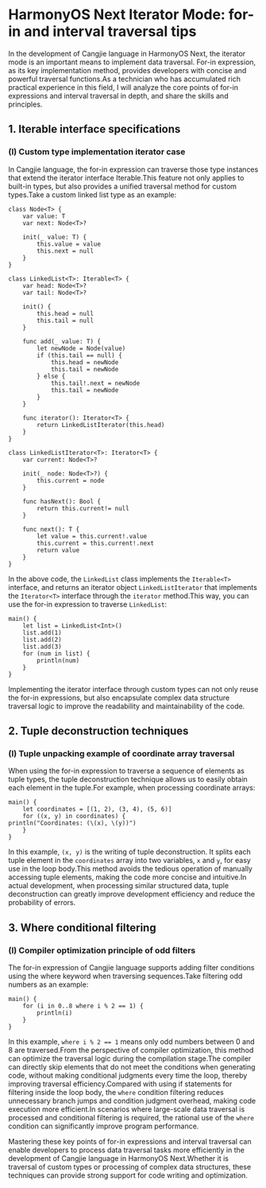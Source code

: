 # HarmonyOS Next Iterator Mode: for-in and interval traversal tips
In the development of Cangjie language in HarmonyOS Next, the iterator mode is an important means to implement data traversal. For-in expression, as its key implementation method, provides developers with concise and powerful traversal functions.As a technician who has accumulated rich practical experience in this field, I will analyze the core points of for-in expressions and interval traversal in depth, and share the skills and principles.

## 1. Iterable interface specifications
### (I) Custom type implementation iterator case
In Cangjie language, the for-in expression can traverse those type instances that extend the iterator interface Iterable<T>.This feature not only applies to built-in types, but also provides a unified traversal method for custom types.Take a custom linked list type as an example:
```cj
class Node<T> {
    var value: T
    var next: Node<T>?

    init(_ value: T) {
        this.value = value
        this.next = null
    }
}

class LinkedList<T>: Iterable<T> {
    var head: Node<T>?
    var tail: Node<T>?

    init() {
        this.head = null
        this.tail = null
    }

    func add(_ value: T) {
        let newNode = Node(value)
        if (this.tail == null) {
            this.head = newNode
            this.tail = newNode
        } else {
            this.tail!.next = newNode
            this.tail = newNode
        }
    }

    func iterator(): Iterator<T> {
        return LinkedListIterator(this.head)
    }
}

class LinkedListIterator<T>: Iterator<T> {
    var current: Node<T>?

    init(_ node: Node<T>?) {
        this.current = node
    }

    func hasNext(): Bool {
        return this.current!= null
    }

    func next(): T {
        let value = this.current!.value
        this.current = this.current!.next
        return value
    }
}
```
In the above code, the `LinkedList` class implements the `Iterable<T>` interface, and returns an iterator object `LinkedListIterator` that implements the `Iterator<T>` interface through the `iterator` method.This way, you can use the for-in expression to traverse `LinkedList`:
```cj
main() {
    let list = LinkedList<Int>()
    list.add(1)
    list.add(2)
    list.add(3)
    for (num in list) {
        println(num)
    }
}
```
Implementing the iterator interface through custom types can not only reuse the for-in expressions, but also encapsulate complex data structure traversal logic to improve the readability and maintainability of the code.

## 2. Tuple deconstruction techniques
### (I) Tuple unpacking example of coordinate array traversal
When using the for-in expression to traverse a sequence of elements as tuple types, the tuple deconstruction technique allows us to easily obtain each element in the tuple.For example, when processing coordinate arrays:
```cj
main() {
    let coordinates = [(1, 2), (3, 4), (5, 6)]
    for ((x, y) in coordinates) {
println("Coordinates: (\(x), \(y))")
    }
}
```
In this example, `(x, y)` is the writing of tuple deconstruction. It splits each tuple element in the `coordinates` array into two variables, `x` and `y`, for easy use in the loop body.This method avoids the tedious operation of manually accessing tuple elements, making the code more concise and intuitive.In actual development, when processing similar structured data, tuple deconstruction can greatly improve development efficiency and reduce the probability of errors.

## 3. Where conditional filtering
### (I) Compiler optimization principle of odd filters
The for-in expression of Cangjie language supports adding filter conditions using the where keyword when traversing sequences.Take filtering odd numbers as an example:
```cj
main() {
    for (i in 0..8 where i % 2 == 1) {
        println(i)
    }
}
```
In this example, `where i % 2 == 1` means only odd numbers between 0 and 8 are traversed.From the perspective of compiler optimization, this method can optimize the traversal logic during the compilation stage.The compiler can directly skip elements that do not meet the conditions when generating code, without making conditional judgments every time the loop, thereby improving traversal efficiency.Compared with using if statements for filtering inside the loop body, the `where` condition filtering reduces unnecessary branch jumps and condition judgment overhead, making code execution more efficient.In scenarios where large-scale data traversal is processed and conditional filtering is required, the rational use of the `where` condition can significantly improve program performance.

Mastering these key points of for-in expressions and interval traversal can enable developers to process data traversal tasks more efficiently in the development of Cangjie language in HarmonyOS Next.Whether it is traversal of custom types or processing of complex data structures, these techniques can provide strong support for code writing and optimization.
